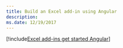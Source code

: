 ```yaml
---
title: Build an Excel add-in using Angular
description: 
ms.date: 12/19/2017
---
```


[!include[Excel add-ins get started Angular](../includes/file-get-started-excel-angular.md)]